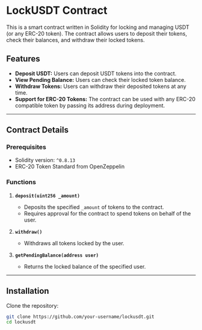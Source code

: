 # LockUSDT Contract

This is a smart contract written in Solidity for locking and managing USDT (or any ERC-20 token). The contract allows users to deposit their tokens, check their balances, and withdraw their locked tokens.

## Features

- **Deposit USDT:** Users can deposit USDT tokens into the contract.
- **View Pending Balance:** Users can check their locked token balance.
- **Withdraw Tokens:** Users can withdraw their deposited tokens at any time.
- **Support for ERC-20 Tokens:** The contract can be used with any ERC-20 compatible token by passing its address during deployment.

---

## Contract Details

### Prerequisites
- Solidity version: `^0.8.13`
- ERC-20 Token Standard from OpenZeppelin

### Functions
1. **`deposit(uint256 _amount)`**
   - Deposits the specified `_amount` of tokens to the contract.
   - Requires approval for the contract to spend tokens on behalf of the user.

2. **`withdraw()`**
   - Withdraws all tokens locked by the user.

3. **`getPendingBalance(address user)`**
   - Returns the locked balance of the specified user.

---

## Installation

 Clone the repository:
   ```bash
   git clone https://github.com/your-username/lockusdt.git
   cd lockusdt
```
